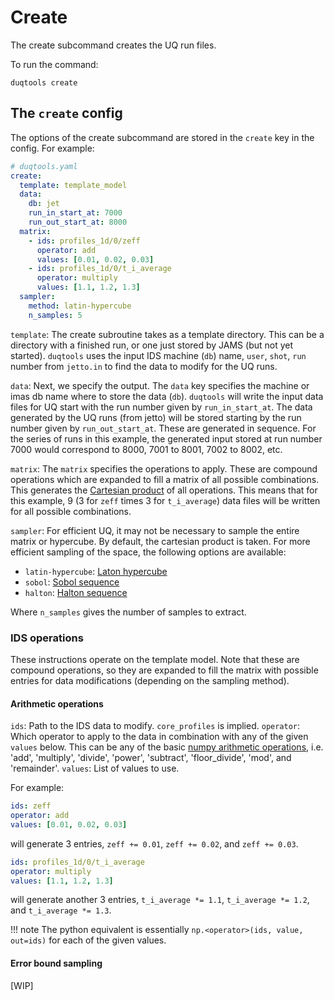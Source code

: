 # Create

The create subcommand creates the UQ run files.

To run the command:

`duqtools create`

## The `create` config

The options of the create subcommand are stored in the `create` key in the config. For example:


```yaml
# duqtools.yaml
create:
  template: template_model
  data:
    db: jet
    run_in_start_at: 7000
    run_out_start_at: 8000
  matrix:
    - ids: profiles_1d/0/zeff
      operator: add
      values: [0.01, 0.02, 0.03]
    - ids: profiles_1d/0/t_i_average
      operator: multiply
      values: [1.1, 1.2, 1.3]
  sampler:
    method: latin-hypercube
    n_samples: 5

```

`template`: The create subroutine takes as a template directory. This can be a directory with a finished run, or one just stored by JAMS (but not yet started). `duqtools` uses the input IDS machine (`db`) name, `user`, `shot`, `run` number from `jetto.in` to find the data to modify for the UQ runs.

`data`: Next, we specify the output. The `data` key specifies the machine or imas db name where to store the data (`db`). `duqtools` will write the input data files for UQ start with the run number given by `run_in_start_at`. The data generated by the UQ runs (from jetto) will be stored starting by the run number given by `run_out_start_at`. These are generated in sequence. For the series of runs in this example, the generated input stored at run number 7000 would correspond to 8000, 7001 to 8001, 7002 to 8002, etc.

`matrix`: The `matrix` specifies the operations to apply. These are compound operations which are expanded to fill a matrix of all possible combinations. This generates the [Cartesian product](https://en.wikipedia.org/wiki/Cartesian_product) of all operations. This means that for this example, 9 (3 for `zeff` times 3 for `t_i_average`) data files will be written for all possible combinations.

`sampler`: For efficient UQ, it may not be necessary to sample the entire matrix or hypercube. By default, the cartesian product is taken. For more efficient sampling of the space, the following options are available:

- `latin-hypercube`: [Laton hypercube](https://en.wikipedia.org/wiki/Latin_hypercube_sampling)
- `sobol`: [Sobol sequence](https://en.wikipedia.org/wiki/Sobol_sequence)
- `halton`: [Halton sequence](https://en.wikipedia.org/wiki/Halton_sequence)

Where `n_samples` gives the number of samples to extract.

### IDS operations

These instructions operate on the template model. Note that these are compound operations, so they are expanded to fill the matrix with possible entries for data modifications (depending on the sampling method).

#### Arithmetic operations

`ids`: Path to the IDS data to modify. `core_profiles` is implied.
`operator`: Which operator to apply to the data in combination with any of the given `values` below. This can be any of the basic [numpy arithmetic operations](https://numpy.org/doc/stable/reference/routines.math.html#arithmetic-operations), i.e. 'add', 'multiply', 'divide', 'power', 'subtract', 'floor_divide', 'mod', and 'remainder'.
`values`: List of values to use.

For example:

```yaml
ids: zeff
operator: add
values: [0.01, 0.02, 0.03]
```

will generate 3 entries, `zeff += 0.01`, `zeff += 0.02`, and `zeff += 0.03`.

```yaml
ids: profiles_1d/0/t_i_average
operator: multiply
values: [1.1, 1.2, 1.3]
```

will generate another 3 entries, `t_i_average *= 1.1`, `t_i_average *= 1.2`, and `t_i_average *= 1.3`.

!!! note The python equivalent is essentially `np.<operator>(ids, value, out=ids)` for each of the given values.

#### Error bound sampling

[WIP]
